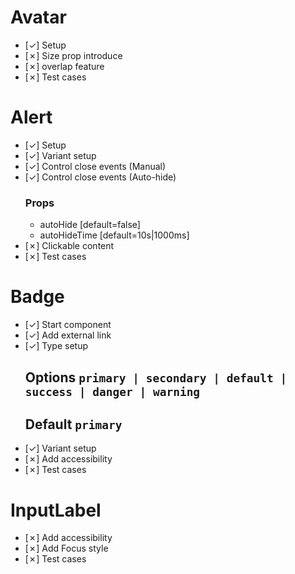 # Avatar
-   [&check;] Setup
-   [&cross;] Size prop introduce
-   [&cross;] overlap feature
-   [&cross;] Test cases

# Alert 
-    [&check;] Setup
-    [&check;] Variant setup
-    [&check;] Control close events (Manual)
-    [&check;] Control close events (Auto-hide)
      ### Props 
      - autoHide [default=false]
      - autoHideTime [default=10s|1000ms]
-    [&cross;] Clickable content
-    [&cross;] Test cases


# Badge
-   [&check;] Start component
-   [&check;] Add external link
-   [&check;] Type setup 
      ## Options `primary | secondary | default | success | danger | warning`
      ## Default `primary`
-   [&check;] Variant setup
-   [&cross;] Add accessibility     
-   [&cross;] Test cases

# InputLabel
-   [&cross;] Add accessibility     
-   [&cross;] Add Focus style 
-   [&cross;] Test cases


